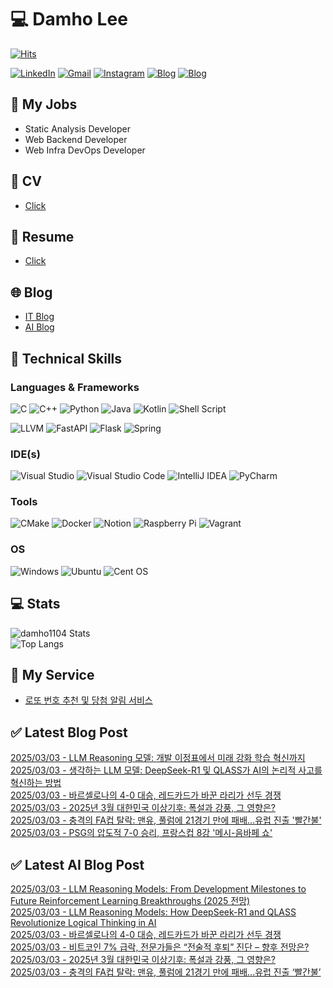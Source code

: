 
# 💻 Damho Lee

[![Hits](https://hits.seeyoufarm.com/api/count/incr/badge.svg?url=https%3A%2F%2Fgithub.com%2Fdamho1104&count_bg=%233D9CC8&title_bg=%23555555&icon=&icon_color=%23E7E7E7&title=hits&edge_flat=false)](https://hits.seeyoufarm.com)  

[![LinkedIn](https://img.shields.io/badge/Linkedin-%230077B5.svg?style=flat&logo=linkedin&logoColor=white)](https://www.linkedin.com/in/damho1104/)
[![Gmail](https://img.shields.io/badge/Gmail-D14836?style=flat&logo=gmail&logoColor=white)](mailto:damho1104@gmail.com)
[![Instagram](https://img.shields.io/badge/Instargram-%23E4405F.svg?style=flat&logo=Instagram&logoColor=white)](https://www.instagram.com/damho1104/)
[![Blog](https://img.shields.io/badge/Blog-%23000000.svg?style=flat&logo=Tistory&logoColor=white)](https://dmomo.co.kr/)
[![Blog](https://img.shields.io/badge/Blog-%23000000.svg?style=flat&logo=WordPress&logoColor=white)](https://blog.ai.dmomo.co.kr/)

## 📃 My Jobs
- Static Analysis Developer
- Web Backend Developer
- Web Infra DevOps Developer

## 📰 CV
- [Click](https://resume.dmomo.net/damho.lee/resume)  

## 📘 Resume
- [Click](https://damho1104.notion.site/8af3191b9815406d95708d9a0cea5a9e)  

## 🌐 Blog
- [IT Blog](https://dmomo.co.kr/)
- [AI Blog](https://blog.ai.dmomo.co.kr/)

## 💪 Technical Skills
### Languages & Frameworks
![C](https://img.shields.io/badge/c-%2300599C.svg?style=flat&logo=c&logoColor=white)
![C++](https://img.shields.io/badge/c++-%2300599C.svg?style=flat&logo=c%2B%2B&logoColor=white)
![Python](https://img.shields.io/badge/Python-3776AB.svg?&style=flat&logo=Python&logoColor=white)
![Java](https://img.shields.io/badge/java-%23ED8B00.svg?style=flat&logo=openjdk&logoColor=white)
![Kotlin](https://img.shields.io/badge/Kotlin-%237F52FF.svg?style=flat&logo=Kotlin&logoColor=white)
![Shell Script](https://img.shields.io/badge/Shell_script-%23121011.svg?style=flat&logo=gnu-bash&logoColor=white)  
  
![LLVM](https://img.shields.io/badge/LLVM/Clang-000B1D.svg?&style=flat&logo=LLVM&logoColor=white)
![FastAPI](https://img.shields.io/badge/FastAPI-005571?style=flat&logo=fastapi)
![Flask](https://img.shields.io/badge/Flask-%23000.svg?style=flat&logo=flask&logoColor=white)
![Spring](https://img.shields.io/badge/Springboot-%236DB33F.svg?style=flat&logo=spring&logoColor=white)
  
  
### IDE(s)
![Visual Studio](https://img.shields.io/badge/Visual%20Studio-5C2D91.svg?style=flat&logo=visual-studio&logoColor=white) 
![Visual Studio Code](https://img.shields.io/badge/Visual%20Studio%20Code-0078d7.svg?style=flat&logo=visual-studio-code&logoColor=white)
![IntelliJ IDEA](https://img.shields.io/badge/IntelliJIDEA-000000.svg?style=flat&logo=intellij-idea&logoColor=white) 
![PyCharm](https://img.shields.io/badge/PyCharm-143?style=flat&logo=pycharm&logoColor=black&color=black&labelColor=green) 


### Tools
![CMake](https://img.shields.io/badge/CMake-%23008FBA.svg?style=flat&logo=cmake&logoColor=white)
![Docker](https://img.shields.io/badge/docker-%230db7ed.svg?style=flat&logo=docker&logoColor=white)
![Notion](https://img.shields.io/badge/Notion-%23000000.svg?style=flat&logo=notion&logoColor=white)
![Raspberry Pi](https://img.shields.io/badge/-RaspberryPi-C51A4A?style=flat&logo=Raspberry-Pi)
![Vagrant](https://img.shields.io/badge/Vagrant-%231563FF.svg?style=flat&logo=vagrant&logoColor=white)


### OS
![Windows](https://img.shields.io/badge/Windows-0078D6?style=flat&logo=windows&logoColor=white)
![Ubuntu](https://img.shields.io/badge/Ubuntu-E95420?style=flat&logo=ubuntu&logoColor=white)
![Cent OS](https://img.shields.io/badge/Cent%20OS-002260?style=flat&logo=centos&logoColor=F0F0F0)


## :computer: Stats
![damho1104 Stats](https://github-readme-stats.vercel.app/api?username=damho1104&hide=issues&show_icons=true&theme=dark)  
![Top Langs](https://github-readme-stats.vercel.app/api/top-langs/?username=damho1104&layout=compact&theme=dark)


## 📣 My Service
- [로또 번호 추천 및 당첨 알림 서비스](https://lotto.dmomo.co.kr/)  


## ✅ Latest Blog Post

[2025/03/03 - LLM Reasoning 모델: 개발 이정표에서 미래 강화 학습 혁신까지](https://dmomo.co.kr/160) <br/>
[2025/03/03 - 생각하는 LLM 모델: DeepSeek-R1 및 QLASS가 AI의 논리적 사고를 혁신하는 방법](https://dmomo.co.kr/159) <br/>
[2025/03/03 - 바르셀로나의 4-0 대승, 레드카드가 바꾼 라리가 선두 경쟁](https://dmomo.co.kr/158) <br/>
[2025/03/03 - 2025년 3월 대한민국 이상기후: 폭설과 강풍, 그 영향은?](https://dmomo.co.kr/157) <br/>
[2025/03/03 - 충격의 FA컵 탈락: 맨유, 풀럼에 21경기 만에 패배...유럽 진출 '빨간불'](https://dmomo.co.kr/156) <br/>
[2025/03/03 - PSG의 압도적 7-0 승리, 프랑스컵 8강 '메시-음바페 쇼'](https://dmomo.co.kr/155) <br/>

## ✅ Latest AI Blog Post
[2025/03/03 - LLM Reasoning Models: From Development Milestones to Future Reinforcement Learning Breakthroughs (2025 전망)](https://blog.ai.dmomo.co.kr/tech/1135) <br/>
[2025/03/03 - LLM Reasoning Models: How DeepSeek-R1 and QLASS Revolutionize Logical Thinking in AI](https://blog.ai.dmomo.co.kr/tech/1132) <br/>
[2025/03/03 - 바르셀로나의 4-0 대승, 레드카드가 바꾼 라리가 선두 경쟁](https://blog.ai.dmomo.co.kr/trend/1129) <br/>
[2025/03/03 - 비트코인 7% 급락, 전문가들은 “전술적 후퇴” 진단 – 향후 전망은?](https://blog.ai.dmomo.co.kr/trend/1126) <br/>
[2025/03/03 - 2025년 3월 대한민국 이상기후: 폭설과 강풍, 그 영향은?](https://blog.ai.dmomo.co.kr/trend/1123) <br/>
[2025/03/03 - 충격의 FA컵 탈락: 맨유, 풀럼에 21경기 만에 패배…유럽 진출 ‘빨간불’](https://blog.ai.dmomo.co.kr/trend/1120) <br/>
